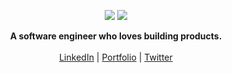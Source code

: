 <p align="center">
  <img src="https://github.com/user-attachments/assets/77a29409-f04c-4f09-ba76-f6d8c10da8ef#gh-light-mode-only" />
  <img src="https://github.com/user-attachments/assets/ca0f395c-5446-4ff4-a8d0-2173e0967131#gh-dark-mode-only" />
</p>

<p align="center">
  <b>A software engineer who loves building products.</b><br><br>
  <a href="https://www.linkedin.com/in/ratiksingh/">LinkedIn</a> |
  <a href="https://ratiksingha.github.io/ui-portfolio/">Portfolio</a> |
  <a href="https://twitter.com/whonickumar">Twitter</a>
</p>
